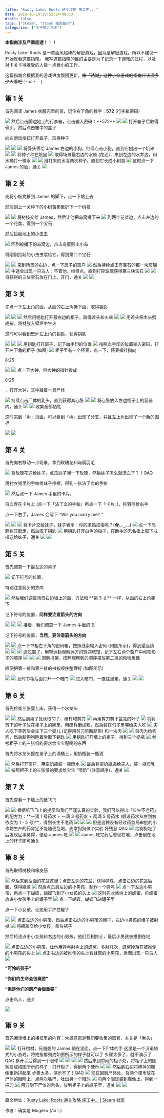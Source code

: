```yaml
---
title: "Rusty Lake: Roots 通关攻略 施工中..."
date: 2018-10-10T19:52:24+08:00
draft: false
tags: ["Steam", "Steam 指南备份"]
categories: ["关于第九艺术"]
---
```


**本指南涉及严重剧透！！！**

Rusty Lake: Roots 是一款画风超棒的解密游戏。因为是解密游戏，所以不建议一开始就看这篇指南。
我写这篇指南的目的主要是为了记录一下游戏的过程，以及对卡关卡得难受的人做一点微小的工作。

这篇指南会根据我的游戏进度慢慢更新，<span class="spoiler" ><del>像「锈湖」这种小众游戏的指南应该没多少人看吧 </del>|・ω・｀)</span>

<!-- more -->

## 第 1 关

首先阅读 James 衣服兜里的信，记住右下角的数字：**572** (行李箱密码)

<img src="https://steamuserimages-a.akamaihd.net/ugc/938330292027683467/F10EBA2B3E5BCB86E151110A6CC9E7F9D69FAD57/">
然后点击脚边地上的行李箱，点击输入密码：**572**

<img src="https://steamuserimages-a.akamaihd.net/ugc/938330292027684328/5B221810F76AD7CA15508505A6A0782E48C10CE8/">
<img src="https://steamuserimages-a.akamaihd.net/ugc/938330292027685552/D10D6263278FBE51A91884F8B8732D0426432A7F/">
打开箱子后取得骨头，然后点击箱中的盒子

向右滑动按钮打开盒子，取得种子

<img src="https://steamuserimages-a.akamaihd.net/ugc/938330292027686877/5424A5E81C3D8E2B19765861ACE33046A1A5C3F3/">
<img src="https://steamuserimages-a.akamaihd.net/ugc/938330292027687474/1DADBDAB4B444892BC9AE60BD75EBA04AA78D0C7/">
<img src="https://steamuserimages-a.akamaihd.net/ugc/938330292027687849/03B52C128C519762BD1996F91B3EBDA8D0DB0C8D/">
将骨头丢给 James 右边的小狗，继续点击小狗，直到它刨出一个坑来

<img src="https://steamuserimages-a.akamaihd.net/ugc/938330292027688679/ADEF77C4C899A90268E592622CEA6EC1BB436CD8/">
<img src="https://steamuserimages-a.akamaihd.net/ugc/938330292027690327/63C45BD8CFA38BCF8C7928B7D2B80D2AAF451285/">
将种子种在坑里

<img src="https://steamuserimages-a.akamaihd.net/ugc/938330292027691333/757F2E73E4C3E07F8E8B8BB3D7BB60D131AF4956/">
取得场景最右边的水桶 (花洒)，来到左边的水井边，用水桶打一桶水

<img src="https://steamuserimages-a.akamaihd.net/ugc/938330292027692458/77F380C7B7754AB8B1A36B3D4F0DC79A8A9C7DF9/">
<img src="https://steamuserimages-a.akamaihd.net/ugc/938330292027693064/6BEE26CC54337AC1BBF517D4F423084F25B13FF5/">
用打来的水浇两次种子，直到它长成小树苗

<img src="https://steamuserimages-a.akamaihd.net/ugc/938330292027691805/8E4FFE1AFF1CCF6BE381CC7283631C7755547F2D/">
这时点一下 James 的脸，通关

<img src="https://steamuserimages-a.akamaihd.net/ugc/938330292027694201/E6B5B5E89C91FB235FAA331D317362313FBAA639/">


## 第 2 关

先将小板凳移到 James 的脚下，点一下站上去

然后到上一关种下的小树苗那里折下一个树枝

<img src="https://steamuserimages-a.akamaihd.net/ugc/938330292027799504/4B2E2C4B014AAB4939C14A47048234DC0A69A069/">
<img src="https://steamuserimages-a.akamaihd.net/ugc/938330292027800453/3077A0A9C3190F79F4B10BE8FD76D31C7DECE11B/">
将树枝交给 James，然后让他把鸟窝捅下来

<img src="https://steamuserimages-a.akamaihd.net/ugc/938330292027801174/4EA7C3A5385A74DA52C44FBF8E79E5B8874D4172/">
到两个花盆边，点击左边的一个花盆，得到一个宝石

然后拾起地上的小虫虫

<img src="https://steamuserimages-a.akamaihd.net/ugc/938330292027802212/A22AA074508995364140AC97D46609F5E686FD9A/">
回到被捅下的鸟窝边，点击鸟蛋孵出小鸟

将刚刚拾起的小虫虫喂给它，得到第二个宝石

<img src="https://steamuserimages-a.akamaihd.net/ugc/938330292027803193/BE93EBF67647546B1858B17DA76E885B544B6D97/">
<img src="https://steamuserimages-a.akamaihd.net/ugc/938330292027803561/625BAAF17BF182A102C0BFBBD270F7D2C7F2EF52/">
来到场景的右边，点一下房子的窗户

<img src="https://steamuserimages-a.akamaihd.net/ugc/938330292027804499/17A349D6112C4BC821382B5C26566CD7FC43E066/">
然后持续点击有宝石的那一块玻璃

<img src="https://steamuserimages-a.akamaihd.net/ugc/938330292027806103/819F53A5B401E6FF0BFFA2B7B9A2C8CCBE4CB3F7/">
中途会出现一只鸟人；不管他，继续点，直到打碎玻璃获得第三块宝石

<img src="https://steamuserimages-a.akamaihd.net/ugc/938330292027806885/8743EFF8BDEE7430FCB46750CA957AA95FB99C7D/">
<img src="https://steamuserimages-a.akamaihd.net/ugc/938330292027807788/A0B6EF3B05536763702C13BDD153D86EBE968EF8/">
将获得的三块宝石放在门上，开门，通关

<img src="https://steamuserimages-a.akamaihd.net/ugc/938330292027809104/49AF7942AC1BC7C772B5D4EDDEE14D1682D29FE2/">
<img src="https://steamuserimages-a.akamaihd.net/ugc/938330292027809530/27BBD4E51C5F61B7460E33B29F8BBC7548ADAFF1/">




## 第 3 关

先点一下左上角的画，从画的右上角撕下画，取得钥匙

<img src="https://steamuserimages-a.akamaihd.net/ugc/938330292027947150/801BAE2C763D9D0D026304B9218FC4BCEA6C47CD/">
<img src="https://steamuserimages-a.akamaihd.net/ugc/938330292027947968/D6F539FA239E3CFF0B335968F9A46C1BE5E0CA18/">
<img src="https://steamuserimages-a.akamaihd.net/ugc/938330292027948791/54F2BE87AC54DD29DE74816A1491744C1C2FFE39/">
然后用钥匙打开最右边的柜子，取得斧头和火柴

<img src="https://steamuserimages-a.akamaihd.net/ugc/938330292027949610/D76C61F89E2BC923C6224F6C72A07CCEA8E3C98F/">
<img src="https://steamuserimages-a.akamaihd.net/ugc/938330292027950122/E802C007F0D24B23B3982A608A18F39599FE80D5/">
用斧头把木头劈成柴，将材放入壁炉中生火

这时可以看到壁炉左上角的钥匙，获得钥匙

<img src="https://steamuserimages-a.akamaihd.net/ugc/938330292027950925/60A67DC4B858FEA33C0BF59C0C38EA29C6C3CE11/">
<img src="https://steamuserimages-a.akamaihd.net/ugc/938330292027951564/DD6F9CE00D9FC4413FE8605F4486BBDA2AFA1190/">
<img src="https://steamuserimages-a.akamaihd.net/ugc/938330292027952448/DFAA8A93F84103BA9A9AC5B78FD8EA633921C4ED/">
用钥匙打开窗子，记下血手印的位置

<img src="https://steamuserimages-a.akamaihd.net/ugc/938330292027955334/943845DE096427379A07121DBD52C1FD3DA10CBF/">
按照血手印的位置输入密码，打开左下角的柜子 (如图)

<img src="https://steamuserimages-a.akamaihd.net/ugc/938330292027956011/201CB4B7BBFAE71C5311DAB140F1E6A2AA38701B/">
柜子里有一个怀表，点一下，怀表指针指向

 

8:25

<img src="https://steamuserimages-a.akamaihd.net/ugc/938330292027956785/E887751ACDD6822AA50FE9CB5DC68C9236FB0AF7/">
<img src="https://steamuserimages-a.akamaihd.net/ugc/938330292027957555/03A7336ECE4D44E75F11CC06FDBDF98E02D5ADB3/">
点一下大钟，将大钟的指针拨成

 

8:25

，打开大钟，其中藏着一具尸体

<img src="https://steamuserimages-a.akamaihd.net/ugc/938330292027961021/FD096FA107FAA6D95974AC8C9F027249364AC205/">
持续点击尸体的乳头，直到获得其心脏

<img src="https://steamuserimages-a.akamaihd.net/ugc/938330292027962120/EEF6512B7930948835F8996BE2C5734E0537DBC1/">
<img src="https://steamuserimages-a.akamaihd.net/ugc/938330292027962552/08CD90C94D9826D95ABAD66CBB6BB9A7EAEDBE17/">
将心脏放入左边柜子上的容器内，通关

<img src="https://steamuserimages-a.akamaihd.net/ugc/938330292027963995/0A35CC57915AA66D225FD1DD3BCE336040E8FFFD/">
<img src="https://steamuserimages-a.akamaihd.net/ugc/938330292027964585/AAE4E23F5F1F0F0B3C1D7C0B36A570A1685B1310/">
收集全部牺牲

这时来到「树」页面，可以看到「树」出现了分支，并且左上角出现了一个新的图标

<img src="https://steamuserimages-a.akamaihd.net/ugc/938330292027965252/B4315EB74ED66464A4C7813ADA37DADEB9DB6F80/">
<img src="https://steamuserimages-a.akamaihd.net/ugc/938330292027965727/905CDC6D4A06B922CE18F28F9573CE4C5E2C2D81/">




## 第 4 关

首先向右移动一点场景，拿到玫瑰花和乌鸦羽毛

<img src="https://steamuserimages-a.akamaihd.net/ugc/938330292028738411/A18DD5860B7F958290A1A44A428294D046F4409E/">
将玫瑰花送给妹子，点击妹子闻一下玫瑰，然后妹子怎么就流血了？！QAQ

用衬衣兜里的手帕给妹子擦擦，得到一张沾了血的手帕

<img src="https://steamuserimages-a.akamaihd.net/ugc/938330292028739038/121DE5C7D6D8A0D64F1AA7C0E38A9CB803336FE9/">
然后点一下 James 手里的卡片。

将血弄在卡片上 (点一下「沾了血的手帕」再点一下「卡片」)，将羽毛给右手

点一下右手，James 会写下 “Will you marry me? ”

<img src="https://steamuserimages-a.akamaihd.net/ugc/938330292028741037/11B03C2A1A02F86CAF7C5D9620F30B8BF2050247/">
<img src="https://steamuserimages-a.akamaihd.net/ugc/938330292028741478/4AC0678AACD6B1AA392615C18DBC7F7FE24149E9/">
<img src="https://steamuserimages-a.akamaihd.net/ugc/938330292028741835/AA090B4EACA622D19D4CAC4F05BCFA5F92A9DD0F/">
将卡片交给妹子，妹子表示：你的求婚戒指呢？(✿◡‿◡)



<img src="https://steamuserimages-a.akamaihd.net/ugc/938330292028742573/8583254B9FD4F6E42845CD4FFC733BA3BBA0EF18/">
点一下乌鸦将其赶走，然后取下钥匙

<img src="https://steamuserimages-a.akamaihd.net/ugc/938330292028758741/CCF8A3C5CACC0B09A0C0F4D43B7571C5AB5EC154/">
用钥匙打开白色的柜子，在断手的无名指上取下戒指送给妹子，通关

<img src="https://steamuserimages-a.akamaihd.net/ugc/938330292028813510/B1CC62ADE8A8B646C77F111AC37945DBCEA7318E/">
<img src="https://steamuserimages-a.akamaihd.net/ugc/938330292028813975/AC6D97D58B09D4FDC0A20A450B3273CAB1D039DA/">




## 第 5 关

首先调查一下最左边的桌子

<img src="https://steamuserimages-a.akamaihd.net/ugc/938330292028887097/06103C767CBE6FC19459DB49F8AD346BE37C8FA2/">
记下符号的位置，

特别注意箭头的方向

<img src="https://steamuserimages-a.akamaihd.net/ugc/938330292028887831/2A0AF5A2805657C7C56B9188389DF1032C733533/">
然后我们调查场景右边墙上的画，方法和 **第 3 关** 一样，从画的右上角撕下

记下符号的位置，**同样要注意箭头的方向**

<img src="https://steamuserimages-a.akamaihd.net/ugc/938330292028888616/1756EB4743991F950C53ACC676ED858225E0F473/">
<img src="https://steamuserimages-a.akamaihd.net/ugc/938330292028889323/0537CEF3D4B9115152B08AAD8D0C1C51A1021A90/">
<img src="https://steamuserimages-a.akamaihd.net/ugc/938330292028890286/509C0CF24A9FBB77E88B4C8F274745C80B76853C/">
接着，我们调查一下 James 手里的书

记下符号的位置，**当然，要注意箭头的方向**

<img src="https://steamuserimages-a.akamaihd.net/ugc/938330292028891287/E1F7AB5055273522F71B90247099E8E49B1CFF95/">
<img src="https://steamuserimages-a.akamaihd.net/ugc/938330292028892163/104D9BB08293C787CD448944BAFFC6A2BCC95451/">
点一下书柜右下角的密码箱，按照线索输入密码 (如图所示)，得到望远镜

<img src="https://steamuserimages-a.akamaihd.net/ugc/938330292028893389/9B1C5CCFB0354FA1176A0FE497284615AAB91042/">
<img src="https://steamuserimages-a.akamaihd.net/ugc/938330292028893991/2737EEDE953B4B82D868DBBB117D3827C3B65A06/">
<img src="https://steamuserimages-a.akamaihd.net/ugc/938330292028894753/B893FC77F0179D2F39CC614888EE3BC30B88DA99/">
透过窗子，用望远镜观察远方的锈湖旅馆，记下左右两个窗户中动物影子的顺序

<img src="https://steamuserimages-a.akamaihd.net/ugc/938330292028895875/5CB292D7143D53F72E411526F9ABCF675BC32308/">
<img src="https://steamuserimages-a.akamaihd.net/ugc/938330292028896512/960FA7FFAA684FCE7401D7F95DF49CE4304AEABB/">
<img src="https://steamuserimages-a.akamaihd.net/ugc/938330292028896923/039AD6CFE0344DC458BFE62ABBBFCD7FFD80C625/">
回到书架，按照观察到的顺序摆放第二排的动物雕像

顺便把第一排和第三排的书按顺序整理好 (如图所示)

<img src="https://steamuserimages-a.akamaihd.net/ugc/938330292028897491/F8D50F60D0C1810242C336283C79056842C60895/">
<img src="https://steamuserimages-a.akamaihd.net/ugc/938330292028898113/D41BA9FEA7694621EA54D877723B6DA34FBF0430/">
此时书柜后面打开一个暗门

<img src="https://steamuserimages-a.akamaihd.net/ugc/938330292028898567/84A8AD041011FD154A8B0BBAC4E9A2D2D88E306B/">
进入暗门，一直往里走，通关

<img src="https://steamuserimages-a.akamaihd.net/ugc/938330292028899431/2C46E0B024AFFBC09F112FE9CBF290DF497EEFB5/">
<img src="https://steamuserimages-a.akamaihd.net/ugc/938330292028899927/319CAF9474D0647DFE38B912D233D2F9BB860E0F/">


## 第 6 关

首先检查三张婴儿床，获得一个水龙头

<img src="https://steamuserimages-a.akamaihd.net/ugc/938330292029011463/607B6EC4880C72D1E552D0F7D3CD494DC5B5F7D6/">
<img src="https://steamuserimages-a.akamaihd.net/ugc/938330292029011857/985E0493E03AD83E75F09F07693E6E8A3B578DBF/">
然后到桌子处获取勺子、研杵和剪刀

<img src="https://steamuserimages-a.akamaihd.net/ugc/938330292029012304/574601D0D21982BB1C675E6FB763DEDA8844BF2C/">
再用剪刀剪下盆栽的叶子

<img src="https://steamuserimages-a.akamaihd.net/ugc/938330292029013171/64AF90ACD54EBD7D8881DA4B5709370A55302868/">
将将剪下的叶子放在柜子上的碗里，用研杵磨成粉，然后装在勺子里喂给夫人吃

<img src="https://steamuserimages-a.akamaihd.net/ugc/938330292029013620/B492942DDBD4916AC64F7D7FFE62194E9AEDEBE2/">
夫人吃下草药后会生下三个婴儿 (记得用剪刀剪断脐带) 和一块肉

<img src="https://steamuserimages-a.akamaihd.net/ugc/938330292029015287/2F4ADC95A9D0F869E72168F50B69C45D4BC407E6/">
<img src="https://steamuserimages-a.akamaihd.net/ugc/938330292029015639/ACFD875FA3CE1DE53BEEBC083A8EB8358507D716/">
将肉为给狗狗，然后趁狗狗睡着后取下钥匙

<img src="https://steamuserimages-a.akamaihd.net/ugc/938330292029018942/6219569BEA087E872D16895047B6EEC8F1228C50/">
用钥匙打开墙上的柜子，得到三个奶瓶

<img src="https://steamuserimages-a.akamaihd.net/ugc/938330292029019664/5C02663CB97CA5BEF0B9A366317494D89B578331/">
参考柜子上的三张纸的要求给宝宝配喝的东西

首先将水龙头擦在桌子上的酒桶上，用奶瓶装一瓶酒

<img src="https://steamuserimages-a.akamaihd.net/ugc/938330292029021619/BA6B95F74A820C4E5265B292DC930703CB8788A9/">
然后打开窗户，用空奶瓶装一瓶雨水

<img src="https://steamuserimages-a.akamaihd.net/ugc/938330292029025369/D3396B84C0E322F5300492EC3D42A42C4C1522DE/">
最后将空奶瓶递给夫人，装一瓶母乳

<img src="https://steamuserimages-a.akamaihd.net/ugc/938330292029026423/E4977955686FB2A9BDF0A32CF5E6CDD3E16DF5B1/">
按照柜子上的三张纸的要求给宝宝 “喂奶” (注意顺序)，通关

<img src="https://steamuserimages-a.akamaihd.net/ugc/938330292029026923/C727FD32528FFC8520969584B584B7ACF5B97EBF/">




## 第 7 关

首先查看一下墙上的纸飞飞

<img src="https://steamuserimages-a.akamaihd.net/ugc/938330377447134465/65FB6F1535ED435ED7BCA027175797F944FEA164/">
<img src="https://steamuserimages-a.akamaihd.net/ugc/938330377447135215/97BBBD807133CDD4511ECF9EF8A99305616B2A85/">
根据纸飞飞上的提示和我们严谨认真的实验，我们可以得出「长生不老药」的配方为：**一滴 1 号药水 + 一滴 3 号药水 + 两滴 5 号药水 (假设药水从左到右依次为 1 - 5 号)**，得到长生不老药

<img src="https://steamuserimages-a.akamaihd.net/ugc/938330377447141765/7FB9A970DAA54884F9B52FD4910E08D896394C56/">
<img src="https://steamuserimages-a.akamaihd.net/ugc/938330377447142304/296AF322D16FDFD74D713EEF4D1E2C882980DF41/">
<img src="https://steamuserimages-a.akamaihd.net/ugc/938330377447142675/D13F550369BAF8E0A4552ACF4BA5B5778A677395/">
但是这种没有经过药监局审批的小作坊生产的药肯定不能随便乱喝，先拿狗狗做个实验 <span class="spoiler" >好残忍 QAQ </span>



<img src="https://steamuserimages-a.akamaihd.net/ugc/938330377447164869/356A41AE8A80F3AB2B7DEF067D5AEE3EDA101F9D/">
给狗狗吃了后发现屁事莫得，便给 James 吃

<img src="https://steamuserimages-a.akamaihd.net/ugc/938330377447165508/94800A5A7D26CC008E93E0EBC8A450B91B60CF40/">
<img src="https://steamuserimages-a.akamaihd.net/ugc/938330377447166031/CF3627156ABE23285B167A3C51DB96A01CB7C146/">
James 吃完药后昏倒在地，点击倒在地上的杯子即可通关





## 第 8 关

首先取得树枝和橡皮筋

<img src="https://steamuserimages-a.akamaihd.net/ugc/938330377447271176/20F01974CCA6C19CA50C030C501061E17240E4AB/">
然后来到后面的花盆这里；点击左边的花盆，获得弹珠，点击右边的花盆后面，获得瓶盖

<img src="https://steamuserimages-a.akamaihd.net/ugc/938330377447278917/22AD72BC993B4AF54A255ED7CC219910927D6295/">
然后点击最左边的小男孩，制作一个弹弓

<img src="https://steamuserimages-a.akamaihd.net/ugc/938330377447279916/7B3E382956D9E7F91B5F1A467DFD9E7920DC6E0F/">
点一下左边小男孩，再点一下蝴蝶，蝴蝶飞到了小女孩的头上

<img src="https://steamuserimages-a.akamaihd.net/ugc/938330377447280656/52C767E5D1129FBC29D1FDC1DF1B0861E5489251/">
这时先收集树上的蜂蜜，将蜂蜜放进小女孩手上的罐子里

<img src="https://steamuserimages-a.akamaihd.net/ugc/938330377447281306/4BECF9DD602D3947EBE4CB74DA066F31C7549231/">
点一下蝴蝶，蝴蝶飞进罐子里

点一下小女孩，让她用手护住罐子

<img src="https://steamuserimages-a.akamaihd.net/ugc/938330377447281742/A07E4A591A580D96FA75B42AAF01C4F3B1A3AB57/">
<img src="https://steamuserimages-a.akamaihd.net/ugc/938330377447282378/1025FB3EF9DB240A3C49376E39A057B8A42A422D/">
点击左边的小男孩，然后点击右边的小男孩的帽子，右边小男孩的帽子被射掉

<img src="https://steamuserimages-a.akamaihd.net/ugc/938330377447282972/252C91EF1CEBAD3E11524773DE46049D2ADF7942/">
将瓶盖交给小女孩，盖住瓶子

然后轮流点击小女孩和右边的小男孩，他们互相推让，最后小男孩被推倒在地

<img src="https://steamuserimages-a.akamaihd.net/ugc/938330377447283828/A821BE049FCCB3B8F82050D39C0CD28468CD2D0D/">
点击左边的小男孩，让他用弹弓射树上的蜂窝，多射几次，蜂窝掉落在被推倒的小男孩的头上

<img src="https://steamuserimages-a.akamaihd.net/ugc/938330377447284450/18AC3CECFEC1E9C1094FB2C77A08A7D741093B41/">
点击右边的被推倒的头上有蜂窝的小男孩，后面出现一只鸟人

<img src="https://steamuserimages-a.akamaihd.net/ugc/938330377447284823/BB6969C547C52906CACC63946F634FAA1715721E/">


**“可怜的孩子”**

**“你们的生命会很痛苦”**

**“但是他们的遗产会很重要”**



点击鸟人，通关

<img src="https://steamuserimages-a.akamaihd.net/ugc/938330377447285233/6F4FFE9482F18B9138FF145A988E506D49EE1543/">


## 第 9 关

首先阅读墙上的相框里的内容；大概意思是我们要收集的器官，本关是「舌头」

<img src="https://steamuserimages-a.akamaihd.net/ugc/938330377447456792/C0C350E84441E57B940731D92572D2957D028ED2/">
<img src="https://steamuserimages-a.akamaihd.net/ugc/938330377447457229/93F7F408718DE65FA93E17C93D436ED5267092A2/">
打开棺材，死翘翘的 James 躺在里面，点一下尸体的手
这里是一个汉诺塔式的小游戏，将戒指排列成如图所示的样子就可以了 <span class="spoiler" >步骤太多了，就不演示了 QAQ</span>
移开手后得到一个眼球

<img src="https://steamuserimages-a.akamaihd.net/ugc/938330377447457764/9CA27F81822B5885C448EE2D8E88D39F1D4F44C2/">
<img src="https://steamuserimages-a.akamaihd.net/ugc/938330377447458557/1E61ABBED06FDA1F64C4FFAD4ABC562B06234848/">
<img src="https://steamuserimages-a.akamaihd.net/ugc/938330377447458864/B1854C9ECDCBCEDB855C633BC46CF84E9B1EDDE5/">
<img src="https://steamuserimages-a.akamaihd.net/ugc/938330377447459283/F1B70A651B4239D5C53EFD9DFC6290FBBB9C18C0/">
然后来到中间的柜子处，将柜子上的图案拼成如图所示的样子；打开柜子，得到两个硬币

<img src="https://steamuserimages-a.akamaihd.net/ugc/938330377447459797/51052EC6C82DBE6B91D7E2BFF9F6868554E4B41B/">
<img src="https://steamuserimages-a.akamaihd.net/ugc/938330377447460145/E2E0CA81137BA6626D9702EEE6DD2624B45500F1/">
然后到右边将碎掉的雕像重新拼起来 <span class="spoiler" >步骤太多，演示不了！QAQ</span>

<img src="https://steamuserimages-a.akamaihd.net/ugc/938330377447461800/637E0488C48AA2F058A75A6D1EFB9554E64114DF/">
现在回到尸体处，将两个硬币放在尸体的眼睛上，点两次嘴巴，吐出另一个眼球

<img src="https://steamuserimages-a.akamaihd.net/ugc/938330377447462430/1E39895B440E0A177D8D8B5B56180ADF48C2FA61/">
将两个眼球装到雕像上，得到一把刀

<img src="https://steamuserimages-a.akamaihd.net/ugc/938330377447463028/87FD192D47FE857A9013554CB2FBFF89BA0CD608/">
用刀割下尸体的舌头，放到柜子上的瓶子里，通关

<img src="https://steamuserimages-a.akamaihd.net/ugc/938330377447463449/7F41E233D966AC8BD25A494AD8C8EB7E729BA3EB/">
<img src="https://steamuserimages-a.akamaihd.net/ugc/938330377447463781/C5B4AF7C72E56C5C8FA21374AD558C130F3B1527/">

---

原文地址：[Rusty Lake: Roots 通关攻略 施工中... | Steam 社区](https://steamcommunity.com/sharedfiles/filedetails/?id=1535212223)

作者：确实是 Mogeko (*/ω＼*)
